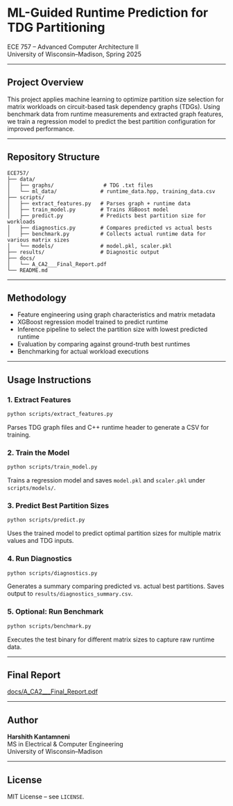 # ML-Guided Runtime Prediction for TDG Partitioning  
ECE 757 – Advanced Computer Architecture II  
University of Wisconsin–Madison, Spring 2025

---

## Project Overview

This project applies machine learning to optimize partition size selection for matrix workloads on circuit-based task dependency graphs (TDGs). Using benchmark data from runtime measurements and extracted graph features, we train a regression model to predict the best partition configuration for improved performance.

---

## Repository Structure

```
ECE757/
├── data/
│   ├── graphs/                # TDG .txt files
│   └── ml_data/              # runtime_data.hpp, training_data.csv
├── scripts/
│   ├── extract_features.py   # Parses graph + runtime data
│   ├── train_model.py        # Trains XGBoost model
│   ├── predict.py            # Predicts best partition size for workloads
│   ├── diagnostics.py        # Compares predicted vs actual bests
│   ├── benchmark.py          # Collects actual runtime data for various matrix sizes
│   └── models/               # model.pkl, scaler.pkl
├── results/                  # Diagnostic output
├── docs/
│   └── A_CA2___Final_Report.pdf
└── README.md
```

---

## Methodology

- Feature engineering using graph characteristics and matrix metadata
- XGBoost regression model trained to predict runtime
- Inference pipeline to select the partition size with lowest predicted runtime
- Evaluation by comparing against ground-truth best runtimes
- Benchmarking for actual workload executions

---

## Usage Instructions

### 1. Extract Features

```bash
python scripts/extract_features.py
```

Parses TDG graph files and C++ runtime header to generate a CSV for training.

### 2. Train the Model

```bash
python scripts/train_model.py
```

Trains a regression model and saves `model.pkl` and `scaler.pkl` under `scripts/models/`.

### 3. Predict Best Partition Sizes

```bash
python scripts/predict.py
```

Uses the trained model to predict optimal partition sizes for multiple matrix values and TDG inputs.

### 4. Run Diagnostics

```bash
python scripts/diagnostics.py
```

Generates a summary comparing predicted vs. actual best partitions. Saves output to `results/diagnostics_summary.csv`.

### 5. Optional: Run Benchmark

```bash
python scripts/benchmark.py
```

Executes the test binary for different matrix sizes to capture raw runtime data.

---

## Final Report

[docs/A_CA2___Final_Report.pdf](docs/A_CA2___Final_Report.pdf)

---

## Author

**Harshith Kantamneni**  
MS in Electrical & Computer Engineering  
University of Wisconsin–Madison

---

## License

MIT License – see `LICENSE`.
